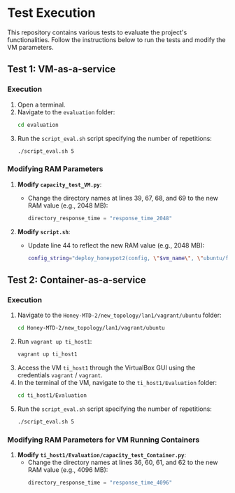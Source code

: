 # Test Execution

This repository contains various tests to evaluate the project's functionalities. Follow the instructions below to run the tests and modify the VM parameters.

## Test 1: VM-as-a-service

### Execution

1. Open a terminal.
2. Navigate to the `evaluation` folder:
    ```sh
    cd evaluation
    ```
3. Run the `script_eval.sh` script specifying the number of repetitions:
    ```sh
    ./script_eval.sh 5
    ```

### Modifying RAM Parameters

1. **Modify `capacity_test_VM.py`**:
    - Change the directory names at lines 39, 67, 68, and 69 to the new RAM value (e.g., 2048 MB):
        ```python
        directory_response_time = "response_time_2048"
        ```

2. **Modify `script.sh`**:
    - Update line 44 to reflect the new RAM value (e.g., 2048 MB):
        ```sh
        config_string="deploy_honeypot2(config, \"$vm_name\", \"ubuntu/focal64\", \"2048\",\"shared\", 22, \"$free_port\",\"ssh\", \"$tap_name\", \"$mac_tap\", \"$ip_address\", $routes,\"$gateway\")"
        ```
## Test 2: Container-as-a-service

### Execution

1. Navigate to the `Honey-MTD-2/new_topology/lan1/vagrant/ubuntu` folder:
    ```sh
    cd Honey-MTD-2/new_topology/lan1/vagrant/ubuntu
    ```
2. Run `vagrant up ti_host1`:
    ```sh
    vagrant up ti_host1
    ```
3. Access the VM `ti_host1` through the VirtualBox GUI using the credentials `vagrant` / `vagrant`.
4. In the terminal of the VM, navigate to the `ti_host1/Evaluation` folder:
    ```sh
    cd ti_host1/Evaluation
    ```
5. Run the `script_eval.sh` script specifying the number of repetitions:
    ```sh
    ./script_eval.sh 5
    ```

### Modifying RAM Parameters for VM Running Containers

1. **Modify `ti_host1/Evaluation/capacity_test_Container.py`**:
    - Change the directory names at lines 36, 60, 61, and 62 to the new RAM value (e.g., 4096 MB):
        ```python
        directory_response_time = "response_time_4096"
        ```
